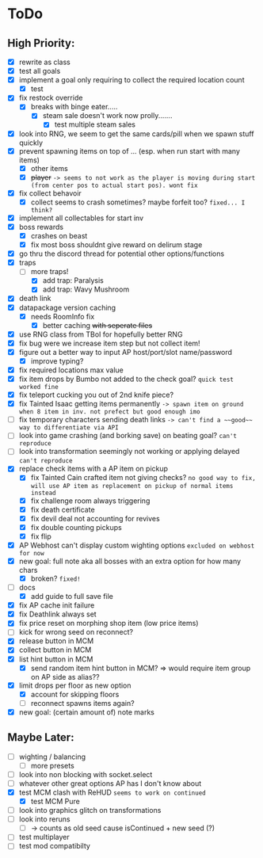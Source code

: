 # ToDo 
## High Priority:
- [x] rewrite as class
- [x] test all goals
- [x] implement a goal only requiring to collect the required location count
  - [x] test
- [x] fix restock override
  - [x] breaks with binge eater.....
    - [x] steam sale doesn't work now prolly.......
      - [x] test multiple steam sales
- [x] look into RNG, we seem to get the same cards/pill when we spawn stuff quickly
- [x] prevent spawning items on top of ... (esp. when run start with many items)
  - [x] other items
  - [x] ~~player~~ `-> seems to not work as the player is moving during start (from center pos to actual start pos). wont fix`
- [x] fix collect behavoir
  - [x] collect seems to crash sometimes? maybe forfeit too? `fixed... I think?`
- [x] implement all collectables for start inv
- [x] boss rewards
  - [x] crashes on beast
  - [x] fix most boss shouldnt give reward on delirum stage
- [x] go thru the discord thread for potential other options/functions
- [x] traps
  - [ ] more traps!
    - [x] add trap: Paralysis 
    - [x] add trap: Wavy Mushroom
- [x] death link
- [x] datapackage version caching
  - [x] needs RoomInfo fix
    - [x] better caching ~~with seperate files~~
- [x] use RNG class from TBoI for hopefully better RNG
- [x] fix bug were we increase item step but not collect item!
- [x] figure out a better way to input AP host/port/slot name/password
  - [x] improve typing?
- [x] fix required locations max value
- [x] fix item drops by Bumbo not added to the check goal? `quick test worked fine`
- [x] fix teleport cucking you out of 2nd knife piece?
- [x] fix Tainted Isaac getting items permanently `-> spawn item on ground when 8 item in inv. not prefect but good enough imo`
- [ ] fix temporary characters sending death links `-> can't find a ~~good~~ way to differentiate via API`
- [ ] look into game crashing (and borking save) on beating goal? `can't reproduce`
- [ ] look into transformation seemingly not working or applying delayed `can't reproduce`
- [x] replace check items with a AP item on pickup
  - [x] fix Tainted Cain crafted item not giving checks? `no good way to fix, will use AP item as replacement on pickup of normal items instead`
  - [x] fix challenge room always triggering
  - [x] fix death certificate
  - [x] fix devil deal not accounting for revives
  - [x] fix double counting pickups
  - [x] fix flip
- [x] AP Webhost can't display custom wighting options `excluded on webhost for now`
- [x] new goal: full note aka all bosses with an extra option for how many chars
  - [x] broken? `fixed!`
- [ ] docs
  - [x] add guide to full save file  
- [x] fix AP cache init failure
- [x] fix Deathlink always set
- [x] fix price reset on morphing shop item (low price items)
- [ ] kick for wrong seed on reconnect?
- [x] release button in MCM
- [x] collect button in MCM
- [x] list hint button in MCM
  - [x] send random item hint button in MCM? => would require item group on AP side as alias??
- [x] limit drops per floor as new option
  - [x] account for skipping floors
  - [ ] reconnect spawns items again?
- [x] new goal: (certain amount of) note marks

## Maybe Later:
- [ ] wighting / balancing
  - [ ] more presets
- [ ] look into non blocking with socket.select
- [ ] whatever other great options AP has I don't know about
- [x] test MCM clash with ReHUD `seems to work on continued`
  - [x] test MCM Pure
- [ ] look into graphics glitch on transformations
- [ ] look into reruns
  - [ ] -> counts as old seed cause isContinued + new seed (?)
- [ ] test multiplayer
- [ ] test mod compatibilty
